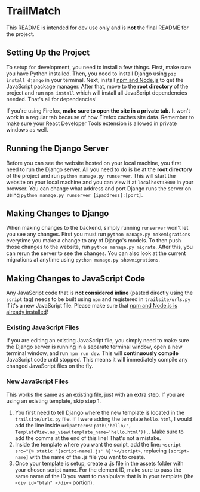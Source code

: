 # TrailMatch
This README is intended for dev use only and is **not** the final README for the project.

## Setting Up the Project
To setup for development, you need to install a few things. First, make sure you have Python installed. Then, you need to install Django using `pip install django` in your terminal. Next, install [npm and Node.js](https://nodejs.org/en/download/) to get the JavaScript package manager. After that, move to the **root directory** of the project and run `npm install` which will install all JavaScript dependencies needed. That's all for dependencies!

If you're using Firefox, **make sure to open the site in a private tab.** It won't work
in a regular tab because of how Firefox caches site data. Remember to make sure your
React Developer Tools extension is allowed in private windows as well.

## Running the Django Server
Before you can see the website hosted on your local machine, you first need to run the Django server. All you need to do is be at the **root directory** of the project and run `python manage.py runserver`. This will start the website on your local machine and you can view it at `localhost:8000` in your browser. You can change what address and port Django runs the server on using `python manage.py runserver [ipaddress]:[port]`.

## Making Changes to Django
When making changes to the backend, simply running `runserver` won't let you see any changes. First you must run `python manage.py makemigrations` everytime you make a change to any of Django's models. To then push those changes to the website, run `python manage.py migrate`. After this, you can rerun the server to see the changes. You can also look at the current migrations at anytime using `python manage.py showmigrations`.

## Making Changes to JavaScript Code
Any JavaScript code that is **not considered inline** (pasted directly using the `script` tag) needs to be built using `npm` and registered in `trailsite/urls.py` if it's a new JavaScript file. Please make sure that [npm and Node.js is already installed](https://nodejs.org/en/download/)!
### Existing JavaScript Files
If you are editing an existing JavaScript file, you simply need to make sure the Django server is running in a separate terminal window, open a new terminal window, and run `npm run dev`. This will **continuously compile** JavaScript code until stopped. This means it will immediately compile any changed JavaScript files on the fly.
### New JavaScript Files
This works the same as an existing file, just with an extra step. If you are using an existing template, skip step 1.
1) You first need to tell Django where the new template is located in the `trailsite/urls.py` file. If I were adding the template `hello.html`, I would add the line inside `urlpatterns`: `path('hello/', TemplateView.as_view(template_name='hello.html')),`. Make sure to add the comma at the end of this line! That's not a mistake.
2) Inside the template where you want the script, add the line: `<script src="{% static '[script-name].js' %}"></script>`, replacing `[script-name]` with the name of the .js file you want to create.
3) Once your template is setup, create a .js file in the assets folder with your chosen script name. For the element ID, make sure to pass the same name of the ID you want to manipulate that is in your template (the `<div id="blah" </div>` portion).
